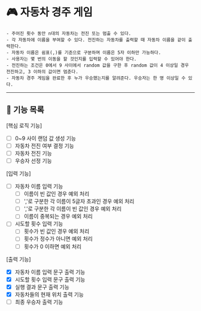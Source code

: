 # 🎮 자동차 경주 게임 

```
- 주어진 횟수 동안 n대의 자동차는 전진 또는 멈출 수 있다.
- 각 자동차에 이름을 부여할 수 있다. 전진하는 자동차를 출력할 때 자동차 이름을 같이 출력한다.
- 자동차 이름은 쉼표(,)를 기준으로 구분하며 이름은 5자 이하만 가능하다.
- 사용자는 몇 번의 이동을 할 것인지를 입력할 수 있어야 한다.
- 전진하는 조건은 0에서 9 사이에서 random 값을 구한 후 random 값이 4 이상일 경우 전진하고, 3 이하의 값이면 멈춘다.
- 자동차 경주 게임을 완료한 후 누가 우승했는지를 알려준다. 우승자는 한 명 이상일 수 있다.
```
---
## 🎯 기능 목록
[핵심 로직 기능]
- [ ] 0~9 사이 랜덤 값 생성 기능
- [ ] 자동차 전진 여부 결정 기능
- [ ] 자동차 전진 기능
- [ ] 우승자 선정 기능

[입력 기능]
- [ ] 자동차 이름 입력 기능
    - [ ] 이름이 빈 값인 경우 예외 처리
    - [ ] ','로 구분한 각 이름이 5글자 초과인 경우 예외 처리
    - [ ] ','로 구분한 각 이름이 빈 값인 경우 예외 처리
    - [ ] 이름이 중복되는 경우 예외 처리

- [ ] 시도할 횟수 입력 기능
    - [ ] 횟수가 빈 값인 경우 예외 처리
    - [ ] 횟수가 정수가 아니면 예외 처리
    - [ ] 횟수가 0 이하면 예외 처리

[출력 기능]
- [x] 자동차 이름 입력 문구 출력 기능
- [x] 시도할 횟수 입력 문구 출력 기능
- [x] 실행 결과 문구 출력 기능
- [x] 자동차들의 현재 위치 출력 기능
- [ ] 최종 우승자 출력 기능
